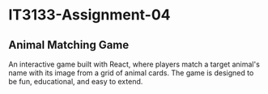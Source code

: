 # IT3133-Assignment-04

## Animal Matching Game

An interactive game built with React, where players match a target animal's name with its image from a grid of animal cards. The game is designed to be fun, educational, and easy to extend.
